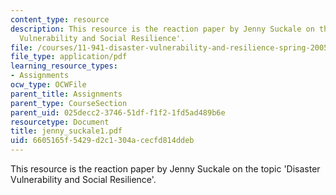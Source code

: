 ```yaml
---
content_type: resource
description: This resource is the reaction paper by Jenny Suckale on the topic 'Disaster
  Vulnerability and Social Resilience'.
file: /courses/11-941-disaster-vulnerability-and-resilience-spring-2005/6605165f5429d2c1304acecfd814ddeb_jenny_suckale1.pdf
file_type: application/pdf
learning_resource_types:
- Assignments
ocw_type: OCWFile
parent_title: Assignments
parent_type: CourseSection
parent_uid: 025decc2-3746-51df-f1f2-1fd5ad489b6e
resourcetype: Document
title: jenny_suckale1.pdf
uid: 6605165f-5429-d2c1-304a-cecfd814ddeb
---
```

This resource is the reaction paper by Jenny Suckale on the topic 'Disaster Vulnerability and Social Resilience'.

